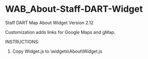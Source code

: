 # WAB_About-Staff-DART-Widget
Staff DART Map About Widget
Version 2.12

Customization adds links for Google Maps and gMap.

INSTRUCTIONS:

1. Copy Widget.js to \widgets\About\Widget.js  
